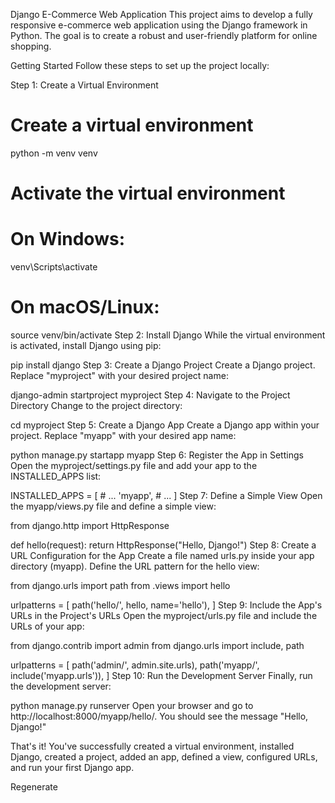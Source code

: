 
Django E-Commerce Web Application
This project aims to develop a fully responsive e-commerce web application using the Django framework in Python.
The goal is to create a robust and user-friendly platform for online shopping.

Getting Started
Follow these steps to set up the project locally:

Step 1: Create a Virtual Environment

# Create a virtual environment
python -m venv venv

# Activate the virtual environment
# On Windows:
venv\Scripts\activate
# On macOS/Linux:
source venv/bin/activate
Step 2: Install Django
While the virtual environment is activated, install Django using pip:


pip install django
Step 3: Create a Django Project
Create a Django project. Replace "myproject" with your desired project name:


django-admin startproject myproject
Step 4: Navigate to the Project Directory
Change to the project directory:


cd myproject
Step 5: Create a Django App
Create a Django app within your project. Replace "myapp" with your desired app name:


python manage.py startapp myapp
Step 6: Register the App in Settings
Open the myproject/settings.py file and add your app to the INSTALLED_APPS list:


INSTALLED_APPS = [
    # ...
    'myapp',
    # ...
]
Step 7: Define a Simple View
Open the myapp/views.py file and define a simple view:


from django.http import HttpResponse

def hello(request):
    return HttpResponse("Hello, Django!")
Step 8: Create a URL Configuration for the App
Create a file named urls.py inside your app directory (myapp). Define the URL pattern for the hello view:


from django.urls import path
from .views import hello

urlpatterns = [
    path('hello/', hello, name='hello'),
]
Step 9: Include the App's URLs in the Project's URLs
Open the myproject/urls.py file and include the URLs of your app:


from django.contrib import admin
from django.urls import include, path

urlpatterns = [
    path('admin/', admin.site.urls),
    path('myapp/', include('myapp.urls')),
]
Step 10: Run the Development Server
Finally, run the development server:


python manage.py runserver
Open your browser and go to http://localhost:8000/myapp/hello/. You should see the message "Hello, Django!"

That's it! You've successfully created a virtual environment, installed Django, created a project, added an app, defined a view, configured URLs, and run your first Django app.






Regenerate
